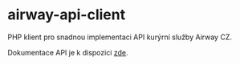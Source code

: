 # airway-api-client
PHP klient pro snadnou implementaci API kurýrní služby Airway CZ.

Dokumentace API je k dispozici [zde](https://gist.github.com/mnohosten/c715945a9fab83fe1cbb80af42365c2f).